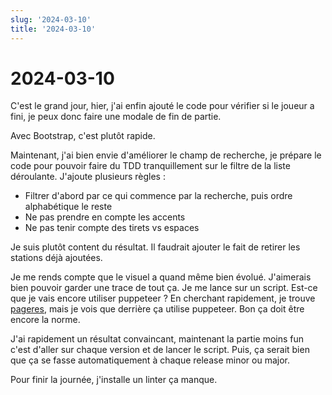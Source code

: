 ```yaml
---
slug: '2024-03-10'
title: '2024-03-10'
---
```


# 2024-03-10

C'est le grand jour, hier, j'ai enfin ajouté le code pour vérifier si le joueur a fini, je peux donc faire une modale de
fin de partie.

Avec Bootstrap, c'est plutôt rapide.

Maintenant, j'ai bien envie d'améliorer le champ de recherche, je prépare le code pour pouvoir faire du TDD
tranquillement
sur le filtre de la liste déroulante.
J'ajoute plusieurs règles :

- Filtrer d'abord par ce qui commence par la recherche, puis ordre alphabétique le reste
- Ne pas prendre en compte les accents
- Ne pas tenir compte des tirets vs espaces

Je suis plutôt content du résultat. Il faudrait ajouter le fait de retirer les stations déjà ajoutées.

Je me rends compte que le visuel a quand même bien évolué.
J'aimerais bien pouvoir garder une trace de tout ça. Je me lance sur un script.
Est-ce que je vais encore utiliser puppeteer ? En cherchant rapidement, je
trouve [pageres](https://github.com/sindresorhus/pageres),
mais je vois que derrière ça utilise puppeteer. Bon ça doit être encore la norme.

J'ai rapidement un résultat convaincant, maintenant la partie moins fun c'est d'aller sur chaque version et de lancer le
script.
Puis, ça serait bien que ça se fasse automatiquement à chaque release minor ou major.

Pour finir la journée, j'installe un linter ça manque.
